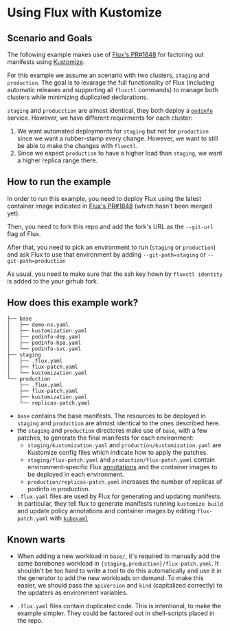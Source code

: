 # Using Flux with Kustomize

## Scenario and Goals

The following example makes use of [Flux's PR#1848](https://github.com/weaveworks/flux/pull/1848)
for factoring out manifests using [Kustomize](https://github.com/kubernetes-sigs/kustomize).

For this example we assume an scenario with two clusters, `staging` and
`production`. The goal is to levarage the full functionality of Flux (including
automatic releases and supporting all `fluxctl` commands) to manage both
clusters while minimizing duplicated declarations.

`staging` and `producction` are almost identical, they both deploy a
[`podinfo`](https://github.com/stefanprodan/k8s-podinfo) service. However, we
have different requirments for each cluster:

1. We want automated deployments for `staging` but not for `production` since we want a rubber-stamp 
   every change. However, we want to still be able to make the changes with `fluxctl`.
2. Since we expect `production` to have a higher load than `staging`, we want a higher replica range there.

## How to run the example

In order to run this example, you need to deploy Flux using the latest container 
image indicated in [Flux's PR#1848](https://github.com/weaveworks/flux/pull/1848)
(which hasn't been merged yet).

Then, you need to fork this repo and add the fork's URL as the `--git-url` flag of Flux.

After that, you need to pick an environment to run (`staging` or `production`) and
ask Flux to use that environment by adding `--git-path=staging` or `--git-path=production`

As usual, you need to make sure that the ssh key hown by `fluxctl identity` is added to the
your girhub fork.

## How does this example work?

```
├── base
│   ├── demo-ns.yaml
│   ├── kustomization.yaml
│   ├── podinfo-dep.yaml
│   ├── podinfo-hpa.yaml
│   └── podinfo-svc.yaml
├── staging
│   ├── .flux.yaml
│   ├── flux-patch.yaml
│   └── kustomization.yaml
└── production
    ├── .flux.yaml
    ├── flux-patch.yaml
    ├── kustomization.yaml
    └── replicas-patch.yaml
```

* `base` contains the base manifests. The resources to be deployed in 
  `staging` and `production` are almost identical to the ones described here.
* the `staging` and `production` directores make use of `base`, with a few patches, 
  to generate the final manifests for each environment:
    * `staging/kustomization.yaml` and `production/kustomization.yaml`
       are Kustomize config files which indicate how to apply the patches.
    * `staging/flux-patch.yaml` and `production/flux-patch.yaml` contain
       environment-specific Flux [annotations](https://github.com/weaveworks/flux/blob/master/site/annotations-tutorial.md)
       and the container images to be deployed in each environment.
    * `production/replicas-patch.yaml` increases the number of replicas of podinfo in production.
* `.flux.yaml` files are used by Flux for generating and updating manifests. In particular, they
  tell flux to generate manifests running `kustomize build` and update policy annotations and container images
  by editing `flux-patch.yaml` with [`kubeyaml`](https://github.com/squaremo/kubeyaml)

## Known warts

* When adding a new workload in `base/`, it's required to manually add the same
  barebones workload in `{staging,production}/flux-patch.yaml`. It shouldn't be
  too hard to write a tool to do this automatically and use it in the generator
  to add the new workloads on demand. 
  To make this easier, we should pass the `apiVersion` and `kind` (capitalized 
  correctly) to the updaters as environment variables.

* `.flux.yaml` files contain duplicated code. This is intentional, 
  to make the example simpler. They could be factored out in shell-scripts placed 
  in the repo.
